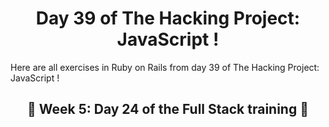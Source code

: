 <h1 align="center">Day 39 of The Hacking Project: JavaScript !</h1>

Here are all exercises in Ruby on Rails from day 39 of The Hacking Project: JavaScript !

<h2 align="center">🎉 Week 5: Day 24 of the Full Stack training 🎉</h2>